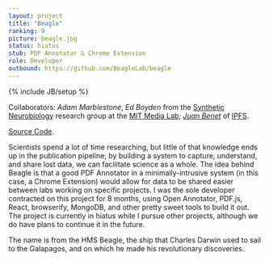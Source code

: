 ```yaml
---
layout: project
title: "Beagle"
ranking: 9
picture: beagle.jpg
status: hiatus
stub: PDF Annotator & Chrome Extension
role: Developer
outbound: https://github.com/BeagleLab/beagle
---
```

{% include JB/setup %}

Collaborators: _Adam Marblestone_, _Ed Boyden_ from the [Synthetic Neurobiology](https://www.media.mit.edu/research/groups/synthetic-neurobiology) research group at the [MIT Media Lab](https://www.media.mit.edu); _[Juan Benet](http://juan.benet.ai/)_ of [IPFS](https://ipfs.io/).

[Source Code](github.com/BeagleLab/beagle/).

Scientists spend a lot of time researching, but little of that knowledge ends up in the publication pipeline; by building a system to capture, understand, and share lost data, we can facilitate science as a whole. The idea behind Beagle is that a good PDF Annotator in a minimally-intrusive system (in this case, a Chrome Extension) would allow for data to be shared easier between labs working on specific projects. I was the sole developer contracted on this project for 8 months, using Open Annotator, PDF.js, React, browserify, MongoDB, and other pretty sweet tools to build it out. The project is currently in hiatus while I pursue other projects, although we do have plans to continue it in the future.

The name is from the HMS Beagle, the ship that Charles Darwin used to sail to the Galapagos, and on which he made his revolutionary discoveries.